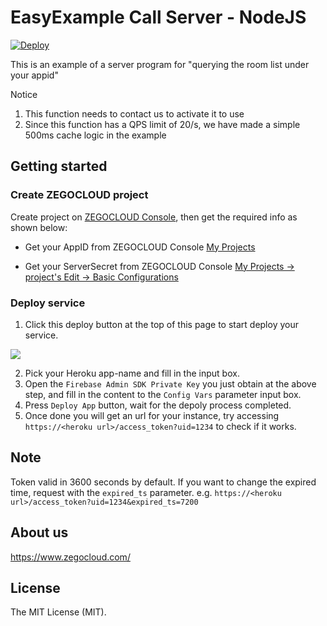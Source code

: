 # EasyExample Call Server - NodeJS

[![Deploy](https://www.herokucdn.com/deploy/button.svg)](https://heroku.com/deploy?template=https://github.com/ZEGOCLOUD/room_list_server_nodejs)


This is an example of a server program for "querying the room list under your appid"

Notice
1. This function needs to contact us to activate it to use
2. Since this function has a QPS limit of 20/s, we have made a simple 500ms cache logic in the example


## Getting started

### Create ZEGOCLOUD project

Create project on [ZEGOCLOUD Console](https://console.zegocloud.com), then get the required info as shown below:

- Get your AppID from ZEGOCLOUD Console [My Projects](https://console.zegocloud.com/project)

- Get your ServerSecret from ZEGOCLOUD Console [My Projects -> project's Edit -> Basic Configurations](https://console.zegocloud.com/project)

### Deploy service

1. Click this deploy button at the top of this page to start deploy your service.

![](docs/images/deploy_to_heroku.jpg)

2. Pick your Heroku app-name and fill in the input box.
3. Open the `Firebase Admin SDK Private Key` you just obtain at the above step, and fill in the content to the `Config Vars` parameter input box.
4. Press `Deploy App` button, wait for the depoly process completed.
5. Once done you will get an url for your instance, try accessing `https://<heroku url>/access_token?uid=1234` to check if it works.

## Note

Token valid in 3600 seconds by default. If you want to change the expired time, request with the `expired_ts` parameter. e.g. `https://<heroku url>/access_token?uid=1234&expired_ts=7200`

## About us

https://www.zegocloud.com/

## License
The MIT License (MIT).

